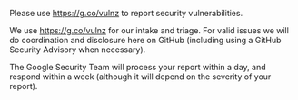 Please use https://g.co/vulnz to report security vulnerabilities.

We use https://g.co/vulnz for our intake and triage. For valid issues we will do
coordination and disclosure here on GitHub (including using a GitHub Security
Advisory when necessary).

The Google Security Team will process your report within a day, and respond
within a week (although it will depend on the severity of your report).
